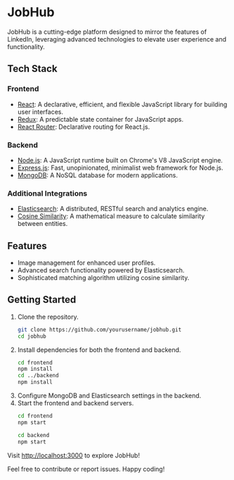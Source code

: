 # JobHub

JobHub is a cutting-edge platform designed to mirror the features of LinkedIn, leveraging advanced technologies to elevate user experience and functionality.

## Tech Stack

### Frontend
- [React](https://reactjs.org/): A declarative, efficient, and flexible JavaScript library for building user interfaces.
- [Redux](https://redux.js.org/): A predictable state container for JavaScript apps.
- [React Router](https://reactrouter.com/): Declarative routing for React.js.

### Backend
- [Node.js](https://nodejs.org/): A JavaScript runtime built on Chrome's V8 JavaScript engine.
- [Express.js](https://expressjs.com/): Fast, unopinionated, minimalist web framework for Node.js.
- [MongoDB](https://www.mongodb.com/): A NoSQL database for modern applications.

### Additional Integrations
- [Elasticsearch](https://www.elastic.co/elasticsearch/): A distributed, RESTful search and analytics engine.
- [Cosine Similarity](https://en.wikipedia.org/wiki/Cosine_similarity): A mathematical measure to calculate similarity between entities.

## Features
- Image management for enhanced user profiles.
- Advanced search functionality powered by Elasticsearch.
- Sophisticated matching algorithm utilizing cosine similarity.

## Getting Started
1. Clone the repository.
   ```bash
   git clone https://github.com/yourusername/jobhub.git
   cd jobhub
   ```
2. Install dependencies for both the frontend and backend.
   ```bash
   cd frontend
   npm install
   cd ../backend
   npm install
   ```
3. Configure MongoDB and Elasticsearch settings in the backend.
4. Start the frontend and backend servers.
   ```bash
   cd frontend
   npm start
   ```
   ```bash
   cd backend
   npm start
   ```

Visit [http://localhost:3000](http://localhost:3000) to explore JobHub!

Feel free to contribute or report issues. Happy coding!
